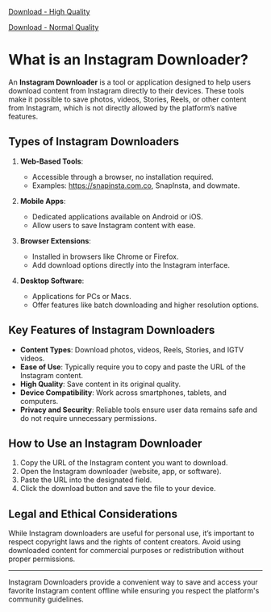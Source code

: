 [Download - High Quality](https://dowmate.com)

[Download - Normal Quality](https://dowmate.com)









# What is an Instagram Downloader?

An **Instagram Downloader** is a tool or application designed to help users download content from Instagram directly to their devices. These tools make it possible to save photos, videos, Stories, Reels, or other content from Instagram, which is not directly allowed by the platform’s native features.

## Types of Instagram Downloaders

1. **Web-Based Tools**:
   - Accessible through a browser, no installation required.
   - Examples: https://snapinsta.com.co, SnapInsta, and dowmate.

2. **Mobile Apps**:
   - Dedicated applications available on Android or iOS.
   - Allow users to save Instagram content with ease.

3. **Browser Extensions**:
   - Installed in browsers like Chrome or Firefox.
   - Add download options directly into the Instagram interface.

4. **Desktop Software**:
   - Applications for PCs or Macs.
   - Offer features like batch downloading and higher resolution options.

## Key Features of Instagram Downloaders

- **Content Types**: Download photos, videos, Reels, Stories, and IGTV videos.
- **Ease of Use**: Typically require you to copy and paste the URL of the Instagram content.
- **High Quality**: Save content in its original quality.
- **Device Compatibility**: Work across smartphones, tablets, and computers.
- **Privacy and Security**: Reliable tools ensure user data remains safe and do not require unnecessary permissions.

## How to Use an Instagram Downloader

1. Copy the URL of the Instagram content you want to download.
2. Open the Instagram downloader (website, app, or software).
3. Paste the URL into the designated field.
4. Click the download button and save the file to your device.

## Legal and Ethical Considerations

While Instagram downloaders are useful for personal use, it’s important to respect copyright laws and the rights of content creators. Avoid using downloaded content for commercial purposes or redistribution without proper permissions.

---

Instagram Downloaders provide a convenient way to save and access your favorite Instagram content offline while ensuring you respect the platform's community guidelines.

